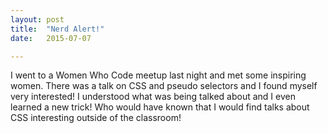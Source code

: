 ```yaml
---
layout: post
title:  "Nerd Alert!"
date:   2015-07-07

---
```

I went to a Women Who Code meetup last night and met some inspiring 
women. There was a talk on CSS and pseudo selectors and I found myself
very interested! I understood what was being talked about and I even learned a new trick! Who would have known that I would find talks about CSS interesting outside of the classroom! 
